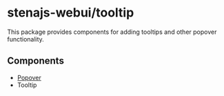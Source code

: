 # stenajs-webui/tooltip

This package provides components for adding tooltips and other popover functionality.

## Components

* [Popover](src/components/popover/Popover.md)
* Tooltip
